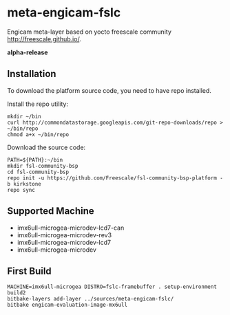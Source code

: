 
meta-engicam-fslc
================

Engicam meta-layer based on yocto freescale community http://freescale.github.io/.

**alpha-release**


Installation
------------

To download the platform source code, you need to have repo installed.

Install the repo utility:


	mkdir ~/bin
	curl http://commondatastorage.googleapis.com/git-repo-downloads/repo > ~/bin/repo
	chmod a+x ~/bin/repo

Download the source code:


	PATH=${PATH}:~/bin
	mkdir fsl-community-bsp
	cd fsl-community-bsp
	repo init -u https://github.com/Freescale/fsl-community-bsp-platform -b kirkstone
	repo sync


Supported Machine
-----------------

- imx6ull-microgea-microdev-lcd7-can
- imx6ull-microgea-microdev-rev3
- imx6ull-microgea-microdev-lcd7
- imx6ull-microgea-microdev


First Build
-----------

	MACHINE=imx6ull-microgea DISTRO=fslc-framebuffer . setup-environment build2
	bitbake-layers add-layer ../sources/meta-engicam-fslc/
	bitbake engicam-evaluation-image-mx6ull





